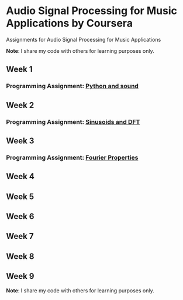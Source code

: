 # Audio Signal Processing for Music Applications by Coursera
Assignments for Audio Signal Processing for Music Applications

**Note**: I share my code with others for learning purposes only.

## Week 1
### Programming Assignment: [Python and sound](https://github.com/pvardanis/audio-signal-processing-for-music-applications/tree/master/A1)

## Week 2
### Programming Assignment: [Sinusoids and DFT](https://github.com/pvardanis/audio-signal-processing-for-music-applications/tree/master/A2)

## Week 3
### Programming Assignment: [Fourier Properties](https://github.com/pvardanis/audio-signal-processing-for-music-applications/tree/master/A3)

## Week 4

## Week 5

## Week 6

## Week 7

## Week 8

## Week 9

**Note**: I share my code with others for learning purposes only.
